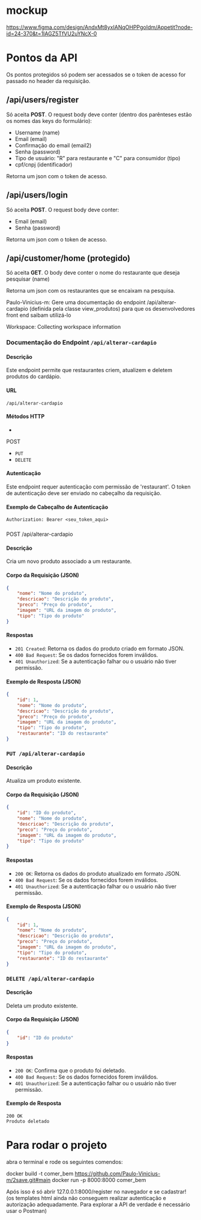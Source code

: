 # mockup
https://www.figma.com/design/AndxMt8yxIANqOHPPgoIdm/Appetit?node-id=24-370&t=1IAGZ5TfVU2uYNcX-0

# Pontos da API
Os pontos protegidos só podem ser acessados se o token de acesso for passado no header da requisição.

## /api/users/register
Só aceita **POST**. O request body deve conter (dentro dos parênteses estão os nomes das keys do formulário):
- Username (name)
- Email (email)
- Confirmação do email (email2)
- Senha (password)
- Tipo de usuário: "R" para restaurante e "C" para consumidor (tipo)
- cpf/cnpj (identificador)

Retorna um json com o token de acesso.

## /api/users/login
Só aceita **POST**. O request body deve conter:
- Email (email)
- Senha (password)

Retorna um json com o token de acesso.

## /api/customer/home (protegido)
Só aceita **GET**. O body deve conter o nome do restaurante que deseja pesquisar (name)

Retorna um json com os restaurantes que se encaixam na pesquisa.

Paulo-Vinicius-m: Gere uma documentação do endpoint /api/alterar-cardapio (definida pela classe view_produtos) para que os desenvolvedores front end saibam utilizá-lo

Workspace: Collecting workspace information

### Documentação do Endpoint `/api/alterar-cardapio`

#### Descrição
Este endpoint permite que restaurantes criem, atualizem e deletem produtos do cardápio.

#### URL
`/api/alterar-cardapio`

#### Métodos HTTP
- 

POST


- `PUT`
- `DELETE`

#### Autenticação
Este endpoint requer autenticação com permissão de 'restaurant'. O token de autenticação deve ser enviado no cabeçalho da requisição.

#### Exemplo de Cabeçalho de Autenticação
```http
Authorization: Bearer <seu_token_aqui>
```

### 

POST /api/alterar-cardapio


#### Descrição
Cria um novo produto associado a um restaurante.

#### Corpo da Requisição (JSON)
```json
{
    "nome": "Nome do produto",
    "descricao": "Descrição do produto",
    "preco": "Preço do produto",
    "imagem": "URL da imagem do produto",
    "tipo": "Tipo do produto"
}
```

#### Respostas
- `201 Created`: Retorna os dados do produto criado em formato JSON.
- `400 Bad Request`: Se os dados fornecidos forem inválidos.
- `401 Unauthorized`: Se a autenticação falhar ou o usuário não tiver permissão.

#### Exemplo de Resposta (JSON)
```json
{
    "id": 1,
    "nome": "Nome do produto",
    "descricao": "Descrição do produto",
    "preco": "Preço do produto",
    "imagem": "URL da imagem do produto",
    "tipo": "Tipo do produto",
    "restaurante": "ID do restaurante"
}
```

### `PUT /api/alterar-cardapio`
#### Descrição
Atualiza um produto existente.

#### Corpo da Requisição (JSON)
```json
{
    "id": "ID do produto",
    "nome": "Nome do produto",
    "descricao": "Descrição do produto",
    "preco": "Preço do produto",
    "imagem": "URL da imagem do produto",
    "tipo": "Tipo do produto"
}
```

#### Respostas
- `200 OK`: Retorna os dados do produto atualizado em formato JSON.
- `400 Bad Request`: Se os dados fornecidos forem inválidos.
- `401 Unauthorized`: Se a autenticação falhar ou o usuário não tiver permissão.

#### Exemplo de Resposta (JSON)
```json
{
    "id": 1,
    "nome": "Nome do produto",
    "descricao": "Descrição do produto",
    "preco": "Preço do produto",
    "imagem": "URL da imagem do produto",
    "tipo": "Tipo do produto",
    "restaurante": "ID do restaurante"
}
```

### `DELETE /api/alterar-cardapio`
#### Descrição
Deleta um produto existente.

#### Corpo da Requisição (JSON)
```json
{
    "id": "ID do produto"
}
```

#### Respostas
- `200 OK`: Confirma que o produto foi deletado.
- `400 Bad Request`: Se os dados fornecidos forem inválidos.
- `401 Unauthorized`: Se a autenticação falhar ou o usuário não tiver permissão.

#### Exemplo de Resposta
```
200 OK
Produto deletado
```

# Para rodar o projeto
abra o terminal e rode os seguintes comendos:

docker build -t comer_bem https://github.com/Paulo-Vinicius-m/2save.git#main
docker run -p 8000:8000 comer_bem

Após isso é só abrir 127.0.0.1:8000/register no navegador e se cadastrar! (os templates html ainda não conseguem realizar autenticação e autorização adequadamente. Para explorar a API de verdade é necessário usar o Postman)